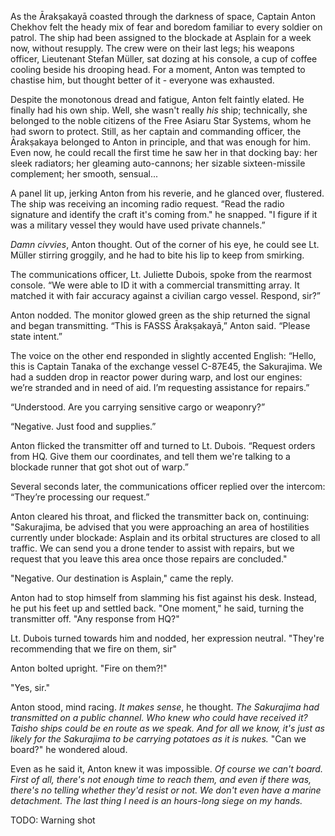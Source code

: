 As the Ārakṣakayā coasted through the darkness of space, Captain Anton Chekhov felt the heady mix of fear and boredom familiar to every soldier on patrol. The ship had been assigned to the blockade at Asplain for a week now, without resupply. The crew were on their last legs; his weapons officer, Lieutenant Stefan Müller, sat dozing at his console, a cup of coffee cooling beside his drooping head. For a moment, Anton was tempted to chastise him, but thought better of it - everyone was exhausted.

Despite the monotonous dread and fatigue, Anton felt faintly elated. He finally had his own ship. Well, she wasn't really *his* ship; technically, she belonged to the noble citizens of the Free Asiaru Star Systems, whom he had sworn to protect. Still, as her captain and commanding officer, the Ārakṣakaya belonged to Anton in principle, and that was enough for him. Even now, he could recall the first time he saw her in that docking bay: her sleek radiators; her gleaming auto-cannons; her sizable sixteen-missile complement; her smooth, sensual...

A panel lit up, jerking Anton from his reverie, and he glanced over, flustered. The ship was receiving an incoming radio request. “Read the radio signature and identify the craft it's coming from." he snapped. "I figure if it was a military vessel they would have used private channels.”

*Damn civvies*, Anton thought. Out of the corner of his eye, he could see Lt. Müller stirring groggily, and he had to bite his lip to keep from smirking.

The communications officer, Lt. Juliette Dubois, spoke from the rearmost console. “We were able to ID it with a commercial transmitting array. It matched it with fair accuracy against a civilian cargo vessel. Respond, sir?”

Anton nodded. The monitor glowed green as the ship returned the signal and began transmitting. “This is FASSS Ārakṣakayā,” Anton said. “Please state intent.”

The voice on the other end responded in slightly accented English: “Hello, this is Captain Tanaka of the exchange vessel C-87E45, the Sakurajima. We had a sudden drop in reactor power during warp, and lost our engines: we’re stranded and in need of aid. I’m requesting assistance for repairs.”

“Understood. Are you carrying sensitive cargo or weaponry?”

“Negative. Just food and supplies.”

Anton flicked the transmitter off and turned to Lt. Dubois. “Request orders from HQ. Give them our coordinates, and tell them we're talking to a blockade runner that got shot out of warp.”

Several seconds later, the communications officer replied over the intercom: “They’re processing our request.”

Anton cleared his throat, and flicked the transmitter back on, continuing: "Sakurajima, be advised that you were approaching an area of hostilities currently under blockade: Asplain and its orbital structures are closed to all traffic. We can send you a drone tender to assist with repairs, but we request that you leave this area once those repairs are concluded."

"Negative. Our destination is Asplain," came the reply.

Anton had to stop himself from slamming his fist against his desk. Instead, he put his feet up and settled back. "One moment," he said, turning the transmitter off. "Any response from HQ?"

Lt. Dubois turned towards him and nodded, her expression neutral. "They're recommending that we fire on them, sir"

Anton bolted upright. "Fire on them?!"

"Yes, sir."

Anton stood, mind racing. *It makes sense*, he thought. *The Sakurajima had transmitted on a public channel. Who knew who could have received it? Taisho ships could be en route as we speak. And for all we know, it's just as likely for the Sakurajima to be carrying potatoes as it is nukes.* "Can we board?" he wondered aloud.

Even as he said it, Anton knew it was impossible. *Of course we can't board. First of all, there's not enough time to reach them, and even if there was, there's no telling whether they'd resist or not. We don't even have a marine detachment. The last thing I need is an hours-long siege on my hands.*

TODO: Warning shot







